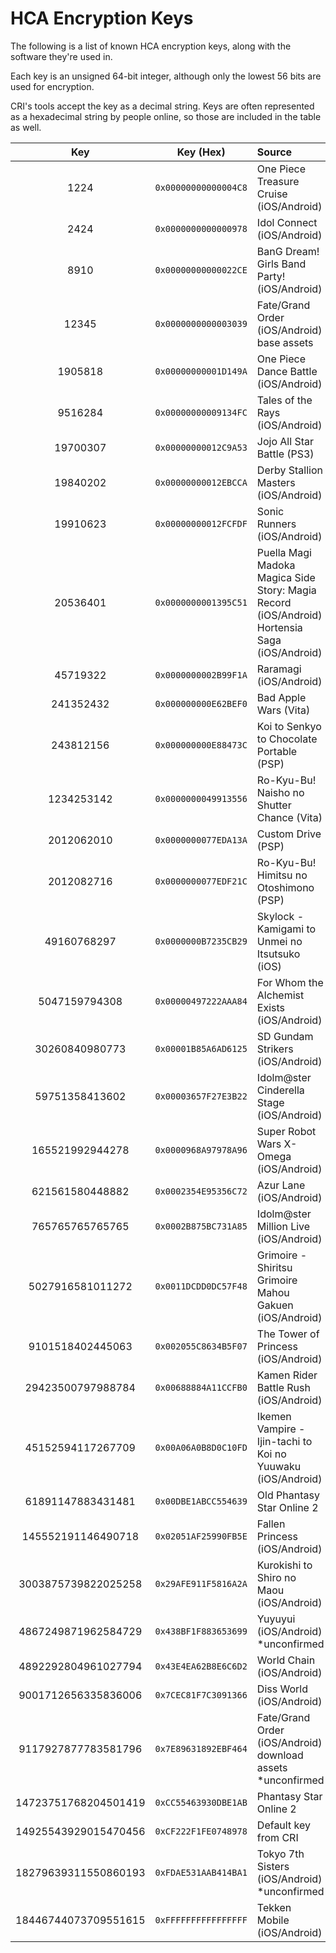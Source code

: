 # HCA Encryption Keys

The following is a list of known HCA encryption keys, along with the software they're used in.

Each key is an unsigned 64-bit integer, although only the lowest 56 bits are used for encryption.

CRI's tools accept the key as a decimal string. Keys are often represented as a hexadecimal string by people online, so those are included in the table as well.

|Key                 |Key (Hex)               |Source|
|:------------------:|:----------------------:|:-----|
|1224                |``0x00000000000004C8``|One Piece Treasure Cruise (iOS/Android)|
|2424                |``0x0000000000000978``|Idol Connect (iOS/Android)|
|8910                |``0x00000000000022CE``|BanG Dream! Girls Band Party! (iOS/Android)|
|12345               |``0x0000000000003039``|Fate/Grand Order (iOS/Android) base assets|
|1905818             |``0x00000000001D149A``|One Piece Dance Battle (iOS/Android)|
|9516284             |``0x00000000009134FC``|Tales of the Rays (iOS/Android)|
|19700307            |``0x00000000012C9A53``|Jojo All Star Battle (PS3)|
|19840202            |``0x00000000012EBCCA``|Derby Stallion Masters (iOS/Android)|
|19910623            |``0x00000000012FCFDF``|Sonic Runners (iOS/Android)|
|20536401            |``0x0000000001395C51``|Puella Magi Madoka Magica Side Story: Magia Record (iOS/Android)<br/>Hortensia Saga (iOS/Android)|
|45719322            |``0x0000000002B99F1A``|Raramagi (iOS/Android)|
|241352432           |``0x000000000E62BEF0``|Bad Apple Wars (Vita)|
|243812156           |``0x000000000E88473C``|Koi to Senkyo to Chocolate Portable (PSP)|
|1234253142          |``0x0000000049913556``|Ro-Kyu-Bu! Naisho no Shutter Chance (Vita)|
|2012062010          |``0x0000000077EDA13A``|Custom Drive (PSP)|
|2012082716          |``0x0000000077EDF21C``|Ro-Kyu-Bu! Himitsu no Otoshimono (PSP)|
|49160768297         |``0x0000000B7235CB29``|Skylock - Kamigami to Unmei no Itsutsuko (iOS)|
|5047159794308       |``0x00000497222AAA84``|For Whom the Alchemist Exists (iOS/Android)|
|30260840980773      |``0x00001B85A6AD6125``|SD Gundam Strikers (iOS/Android)|
|59751358413602      |``0x00003657F27E3B22``|Idolm@ster Cinderella Stage (iOS/Android)|
|165521992944278     |``0x0000968A97978A96``|Super Robot Wars X-Omega (iOS/Android)|
|621561580448882     |``0x0002354E95356C72``|Azur Lane (iOS/Android)|
|765765765765765     |``0x0002B875BC731A85``|Idolm@ster Million Live (iOS/Android)|
|5027916581011272    |``0x0011DCDD0DC57F48``|Grimoire - Shiritsu Grimoire Mahou Gakuen (iOS/Android)|
|9101518402445063    |``0x002055C8634B5F07``|The Tower of Princess (iOS/Android)|
|29423500797988784   |``0x00688884A11CCFB0``|Kamen Rider Battle Rush (iOS/Android)|
|45152594117267709   |``0x00A06A0B8D0C10FD``|Ikemen Vampire - Ijin-tachi to Koi no Yuuwaku (iOS/Android)|
|61891147883431481   |``0x00DBE1ABCC554639``|Old Phantasy Star Online 2|
|145552191146490718  |``0x02051AF25990FB5E``|Fallen Princess (iOS/Android)|
|3003875739822025258 |``0x29AFE911F5816A2A``|Kurokishi to Shiro no Maou (iOS/Android)|
|4867249871962584729 |``0x438BF1F883653699``|Yuyuyui (iOS/Android) *unconfirmed|
|4892292804961027794 |``0x43E4EA62B8E6C6D2``|World Chain (iOS/Android)|
|9001712656335836006 |``0x7CEC81F7C3091366``|Diss World (iOS/Android)|
|9117927877783581796 |``0x7E89631892EBF464``|Fate/Grand Order (iOS/Android) download assets *unconfirmed|
|14723751768204501419|``0xCC55463930DBE1AB``|Phantasy Star Online 2|
|14925543929015470456|``0xCF222F1FE0748978``|Default key from CRI|
|18279639311550860193|``0xFDAE531AAB414BA1``|Tokyo 7th Sisters (iOS/Android) *unconfirmed|
|18446744073709551615|``0xFFFFFFFFFFFFFFFF``|Tekken Mobile (iOS/Android)|
